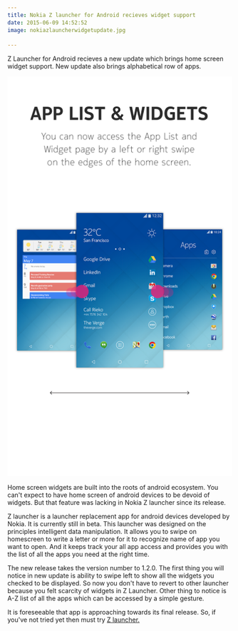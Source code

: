 ```yaml
---
title: Nokia Z launcher for Android recieves widget support
date: 2015-06-09 14:52:52
image: nokiazlauncherwidgetupdate.jpg

---
```


<p class="intro"><span class="dropcap">Z</span> Launcher for Android recieves a new update which brings home screen widget support. New update also brings alphabetical row of apps.</p>

<img src="/assets/blog-img/unnamed.png">

<p>Home screen widgets are built into the roots of android ecosystem. You can't expect to have home screen of android devices to be devoid of widgets. But that feature was lacking in Nokia Z launcher since its release.</p>

<p>Z launcher is a launcher replacement app for android devices developed by Nokia. It is currently still in beta. This launcher was designed on the principles intelligent data manipulation. It allows you to swipe on homescreen to write a letter or more for it to recognize name of app you want to open. And it keeps track your all app access and provides you with the list of all the apps you need at the right time.</p>



<p>The new release takes the version number to 1.2.0. The first thing you will notice in new update is ability to swipe left to show all the widgets you checked to be displayed. So now you don't have to revert to other launcher because you felt scarcity of widgets in Z Launcher. Other thing to notice is A-Z list of all the apps which can be accessed by a simple gesture.</p>

<p>It is foreseeable that app is approaching towards its final release. So, if you've not tried  yet then must try <a href="https://play.google.com/store/apps/details?id=com.nokia.z">Z launcher.</a></p>
